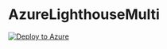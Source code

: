 # AzureLighthouseMulti


[![Deploy to Azure](https://aka.ms/deploytoazurebutton)](https://portal.azure.com/#create/Microsoft.Template/uri/https://raw.githubusercontent.com/JungleIT/AzureLighthouseMulti/azuredeploy.json)


